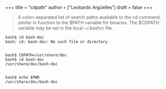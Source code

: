 +++
title = "cdpath"
author = ["Leobardo Argüelles"]
draft = false
+++

> A colon-separated list of search paths available to the cd command, similar in function to the $PATH variable for binaries. The $CDPATH variable may be set in the local ~/.bashrc file.

```text
bash$ cd bash-doc
bash: cd: bash-doc: No such file or directory


bash$ CDPATH=/usr/share/doc
bash$ cd bash-doc
/usr/share/doc/bash-doc


bash$ echo $PWD
/usr/share/doc/bash-doc
```
